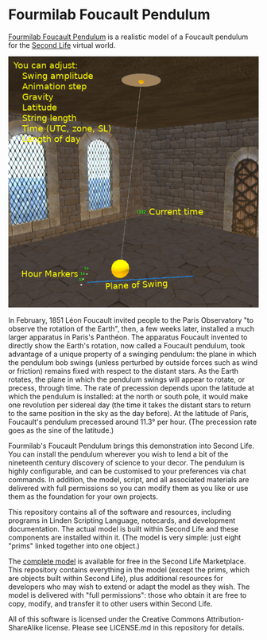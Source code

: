 # Fourmilab Foucault Pendulum

[Fourmilab Foucault Pendulum](https://marketplace.secondlife.com/p/Fourmilab-Foucault-Pendulum/17866284)
is a realistic model of a Foucault pendulum for the
[Second Life](https://en.wikipedia.org/wiki/Second_Life) virtual world.

![Fourmilab Foucault Pendulum](marketplace/images/pendulum_2.png)

In February, 1851 Léon Foucault invited people to the Paris
Observatory "to observe the rotation of the Earth", then, a few
weeks later, installed a much larger apparatus in Paris's
Panthéon.  The apparatus Foucault invented to directly show the
Earth's rotation, now called a Foucault pendulum, took advantage
of a unique property of a swinging pendulum: the plane in which
the pendulum bob swings (unless perturbed by outside forces such
as wind or friction) remains fixed with respect to the distant
stars.  As the Earth rotates, the plane in which the pendulum
swings will appear to rotate, or precess, through time.  The
rate of precession depends upon the latitude at which the
pendulum is installed: at the north or south pole, it would make
one revolution per sidereal day (the time it takes the distant
stars to return to the same position in the sky as the day
before).  At the latitude of Paris, Foucault's pendulum
precessed around 11.3° per hour.  (The precession rate goes as
the sine of the latitude.)

Fourmilab's Foucault Pendulum brings this demonstration into
Second Life.  You can install the pendulum wherever you wish to
lend a bit of the nineteenth century discovery of science to
your decor.  The pendulum is highly configurable, and can be
customised to your preferences via chat commands.  In addition,
the model, script, and all associated materials are delivered
with full permissions so you can modify them as you like or use
them as the foundation for your own projects.

This repository contains all of the software and resources, including
programs in Linden Scripting Language, notecards, and development
documentation. The actual model is built within Second Life and these
components are installed within it.  (The model is very simple: just
eight "prims" linked together into one object.)

The
[complete model](https://marketplace.secondlife.com/p/Fourmilab-Foucault-Pendulum/17866284)
is available for free in the Second Life Marketplace.  This repository
contains everything in the model (except the prims, which are objects
built within Second Life), plus additional resources for developers who
may wish to extend or adapt the model as they wish.  The model is
delivered with "full permissions": those who obtain it are free to
copy, modify, and transfer it to other users within Second Life.

All of this software is licensed under the Creative Commons
Attribution-ShareAlike license.  Please see LICENSE.md in this
repository for details.
